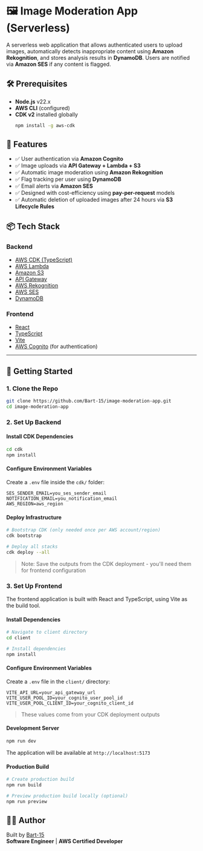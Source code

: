 # 🖼️ Image Moderation App (Serverless)

A serverless web application that allows authenticated users to upload images, automatically detects inappropriate content using **Amazon Rekognition**, and stores analysis results in **DynamoDB**. Users are notified via **Amazon SES** if any content is flagged.

## 🛠️ Prerequisites

- **Node.js** v22.x
- **AWS CLI** (configured)
- **CDK v2** installed globally
  ```bash
  npm install -g aws-cdk
  ```

## 🚀 Features

- ✅ User authentication via **Amazon Cognito**
- ✅ Image uploads via **API Gateway + Lambda + S3**
- ✅ Automatic image moderation using **Amazon Rekognition**
- ✅ Flag tracking per user using **DynamoDB**
- ✅ Email alerts via **Amazon SES**
- ✅ Designed with cost-efficiency using **pay-per-request** models
- ✅ Automatic deletion of uploaded images after 24 hours via **S3 Lifecycle Rules**

## 📦 Tech Stack

### Backend

- [AWS CDK (TypeScript)](https://docs.aws.amazon.com/cdk/)
- [AWS Lambda](https://aws.amazon.com/lambda/)
- [Amazon S3](https://aws.amazon.com/s3/)
- [API Gateway](https://aws.amazon.com/api-gateway/)
- [AWS Rekognition](https://aws.amazon.com/rekognition/)
- [AWS SES](https://aws.amazon.com/ses/)
- [DynamoDB](https://aws.amazon.com/dynamodb/)

### Frontend

- [React](https://react.dev)
- [TypeScript](https://www.typescriptlang.org/)
- [Vite](https://vitejs.dev)
- [AWS Cognito](https://aws.amazon.com/cognito/) (for authentication)

---

## 🚀 Getting Started

### 1. Clone the Repo

```bash
git clone https://github.com/Bart-15/image-moderation-app.git
cd image-moderation-app
```

### 2. Set Up Backend

#### Install CDK Dependencies

```bash
cd cdk
npm install
```

#### Configure Environment Variables

Create a `.env` file inside the `cdk/` folder:

```env
SES_SENDER_EMAIL=you_ses_sender_email
NOTIFICATION_EMAIL=you_notification_email
AWS_REGION=aws_region
```

#### Deploy Infrastructure

```bash
# Bootstrap CDK (only needed once per AWS account/region)
cdk bootstrap

# Deploy all stacks
cdk deploy --all
```

> Note: Save the outputs from the CDK deployment - you'll need them for frontend configuration

### 3. Set Up Frontend

The frontend application is built with React and TypeScript, using Vite as the build tool.

#### Install Dependencies

```bash
# Navigate to client directory
cd client

# Install dependencies
npm install
```

#### Configure Environment Variables

Create a `.env` file in the `client/` directory:

```env
VITE_API_URL=your_api_gateway_url
VITE_USER_POOL_ID=your_cognito_user_pool_id
VITE_USER_POOL_CLIENT_ID=your_cognito_client_id
```

> These values come from your CDK deployment outputs

#### Development Server

```bash
npm run dev
```

The application will be available at `http://localhost:5173`

#### Production Build

```bash
# Create production build
npm run build

# Preview production build locally (optional)
npm run preview
```

## 🙋‍♂️ Author

Built by [Bart-15](https://github.com/Bart-15)  
**Software Engineer** | **AWS Certified Developer**
